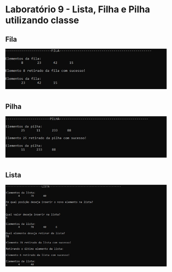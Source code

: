 
# Laboratório 9 - Lista, Filha e Pilha utilizando classe


## Fila

![Laboratório 10 - Fila](/relatorio/Imagens/Laboratorio10/fila.jpg)

#

## Pilha

![Laboratório 10 - Pilha](/relatorio/Imagens/Laboratorio10/pilha.jpg)

#

## Lista

![Laboratório 10 - Lista](/relatorio/Imagens/Laboratorio10/Lista.jpg)
